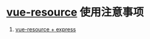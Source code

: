 # [vue-resource](https://github.com/pagekit/vue-resource/blob/develop/docs/http.md) 使用注意事项

1. [vue-resource + express](./vue-resource+express.md)